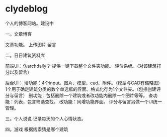 # clydeblog
个人的博客网站。建设中

一。文章博客

文章功能。
上传图片
留言


二。日日建筑资料库

前端UI：仿archdaily？
提供一键下载整个文件夹功能。
评价系统。（对该建筑打分以及留言）
 
 
后台UI：
增功能：4个input。图片、模型、cad、附件。（模型与CAD有缩略图）1个用于确定建筑分类的数个单选框的界面。格式化存为1个文件夹。（包括创建评分与留言）
删功能：包括删除一个建筑或者改功能内删除一个图片等等。
查功能：列表，包含筛选查找。
改功能：同增功能界面。
评分与留言另做一个UI统一管理。


三。个人说说
记录每天的个人心情状态。


四。游戏
根据线索猜是哪个建筑